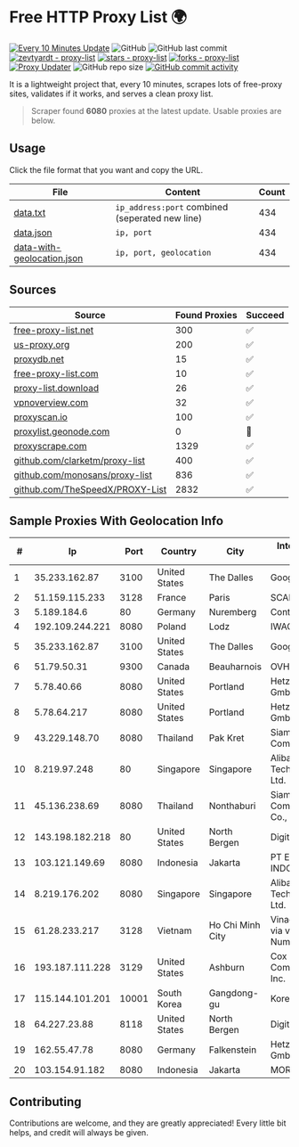 
# Free HTTP Proxy List 🌍

[![Every 10 Minutes Update](https://github.com/mertguvencli/http-proxy-list/actions/workflows/main.yml/badge.svg?branch=main)](https://github.com/mertguvencli/http-proxy-list/actions/workflows/main.yml)
![GitHub](https://img.shields.io/github/license/mertguvencli/http-proxy-list)
![GitHub last commit](https://img.shields.io/github/last-commit/mertguvencli/http-proxy-list)
[![zevtyardt - proxy-list](https://img.shields.io/static/v1?label=zevtyardt&message=proxy-list&color=blue&logo=github)](https://github.com/zevtyardt/proxy-list "Go to GitHub repo")
[![stars - proxy-list](https://img.shields.io/github/stars/zevtyardt/proxy-list?style=social)](https://github.com/zevtyardt/proxy-list)
[![forks - proxy-list](https://img.shields.io/github/forks/zevtyardt/proxy-list?style=social)](https://github.com/zevtyardt/proxy-list)
[![Proxy Updater](https://github.com/zevtyardt/proxy-list/workflows/Proxy%20Updater/badge.svg)](https://github.com/zevtyardt/proxy-list/actions?query=workflow:"Proxy+Updater")
![GitHub repo size](https://img.shields.io/github/repo-size/zevtyardt/proxy-list)
[![GitHub commit activity](https://img.shields.io/github/commit-activity/m/zevtyardt/proxy-list?logo=commits)](https://github.com/zevtyardt/proxy-list/commits/main)

It is a lightweight project that, every 10 minutes, scrapes lots of free-proxy sites, validates if it works, and serves a clean proxy list.

> Scraper found **6080** proxies at the latest update. Usable proxies are below.

## Usage

Click the file format that you want and copy the URL.

|File|Content|Count|
|----|-------|-----|
|[data.txt](https://raw.githubusercontent.com/mertguvencli/http-proxy-list/main/proxy-list/data.txt)|`ip_address:port` combined (seperated new line)|434|
|[data.json](https://raw.githubusercontent.com/mertguvencli/http-proxy-list/main/proxy-list/data.json)|`ip, port`|434|
|[data-with-geolocation.json](https://raw.githubusercontent.com/mertguvencli/http-proxy-list/main/proxy-list/data-with-geolocation.json)|`ip, port, geolocation`|434|

## Sources

|Source|Found Proxies|Succeed|
|------|-------------|-------|
|[free-proxy-list.net](https://free-proxy-list.net)|300|✅|
|[us-proxy.org](https://www.us-proxy.org)|200|✅|
|[proxydb.net](http://proxydb.net)|15|✅|
|[free-proxy-list.com](https://free-proxy-list.com/?page=&port=&type%5B%5D=http&type%5B%5D=https&up_time=0&search=Search)|10|✅|
|[proxy-list.download](https://www.proxy-list.download/HTTP)|26|✅|
|[vpnoverview.com](https://vpnoverview.com/privacy/anonymous-browsing/free-proxy-servers)|32|✅|
|[proxyscan.io](https://www.proxyscan.io)|100|✅|
|[proxylist.geonode.com](https://proxylist.geonode.com/api/proxy-list?limit=300&page=1&sort_by=lastChecked&sort_type=desc&protocols=http,https)|0|🚫|
|[proxyscrape.com](https://api.proxyscrape.com/v2/?request=displayproxies&protocol=http&timeout=10000&country=all&ssl=all&anonymity=all)|1329|✅|
|[github.com/clarketm/proxy-list](https://raw.githubusercontent.com/clarketm/proxy-list/master/proxy-list-raw.txt)|400|✅|
|[github.com/monosans/proxy-list](https://raw.githubusercontent.com/monosans/proxy-list/main/proxies/http.txt)|836|✅|
|[github.com/TheSpeedX/PROXY-List](https://raw.githubusercontent.com/TheSpeedX/PROXY-List/master/http.txt)|2832|✅|


## Sample Proxies With Geolocation Info

|#|Ip|Port|Country|City|Internet Service Provider|
|-|--|----|-------|----|-------------------------|
|1|35.233.162.87|3100|United States|The Dalles|Google LLC|
|2|51.159.115.233|3128|France|Paris|SCALEWAY|
|3|5.189.184.6|80|Germany|Nuremberg|Contabo GmbH|
|4|192.109.244.221|8080|Poland|Lodz|IWACOM Sp. z o.o.|
|5|35.233.162.87|3100|United States|The Dalles|Google LLC|
|6|51.79.50.31|9300|Canada|Beauharnois|OVH SAS|
|7|5.78.40.66|8080|United States|Portland|Hetzner Online GmbH|
|8|5.78.64.217|8080|United States|Portland|Hetzner Online GmbH|
|9|43.229.148.70|8080|Thailand|Pak Kret|Siamdata Communication Co.|
|10|8.219.97.248|80|Singapore|Singapore|Alibaba (US) Technology Co., Ltd.|
|11|45.136.238.69|8080|Thailand|Nonthaburi|Siamdata Communication Co., ltd.|
|12|143.198.182.218|80|United States|North Bergen|DigitalOcean, LLC|
|13|103.121.149.69|8080|Indonesia|Jakarta|PT EMERIO INDONESIA|
|14|8.219.176.202|8080|Singapore|Singapore|Alibaba (US) Technology Co., Ltd.|
|15|61.28.233.217|3128|Vietnam|Ho Chi Minh City|Vinadata broadcast via vinagame AS Number|
|16|193.187.111.228|3129|United States|Ashburn|Cox Communications Inc.|
|17|115.144.101.201|10001|South Korea|Gangdong-gu|Korea Telecom|
|18|64.227.23.88|8118|United States|North Bergen|DigitalOcean, LLC|
|19|162.55.47.78|8080|Germany|Falkenstein|Hetzner Online GmbH|
|20|103.154.91.182|8080|Indonesia|Jakarta|MORATELINDONAP|



## Contributing

Contributions are welcome, and they are greatly appreciated! Every
little bit helps, and credit will always be given.

